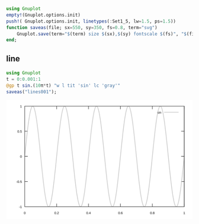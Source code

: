 


```julia
using Gnuplot
empty!(Gnuplot.options.init)
push!( Gnuplot.options.init, linetypes(:Set1_5, lw=1.5, ps=1.5))
function saveas(file; sx=550, sy=350, fs=0.8, term="svg")
    Gnuplot.save(term="$(term) size $(sx),$(sy) fontscale $(fs)", "$(file).svg")
end;
```


<a id='line'></a>

## line


```julia
using Gnuplot
t = 0:0.001:1
@gp t sin.(10π*t) "w l tit 'sin' lc 'gray'"
saveas("lines001");
```


![](lines001.svg)


